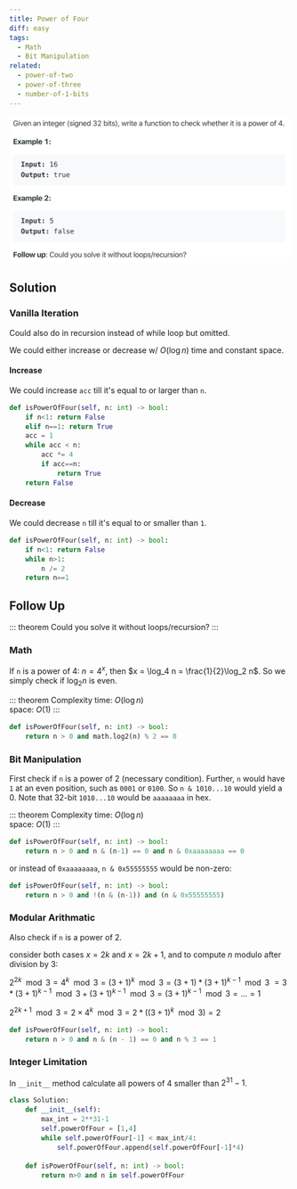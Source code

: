 ```yaml
---
title: Power of Four
diff: easy
tags:
  - Math
  - Bit Manipulation
related:
  - power-of-two
  - power-of-three
  - number-of-1-bits
---
```


<img class="medium-zoom" src="/algo/power-of-four.png" alt="https://leetcode.com/problems/power-of-four">

## Solution

### Vanilla Iteration

Could also do in recursion instead of while loop but omitted.

We could either increase or decrease w/ $O(\log n)$ time and constant space.

#### Increase

We could increase `acc` till it's equal to or larger than `n`.

```py
def isPowerOfFour(self, n: int) -> bool:
    if n<1: return False
    elif n==1: return True
    acc = 1
    while acc < n:
        acc *= 4
        if acc==n:
            return True
    return False
```

#### Decrease

We could decrease `n` till it's equal to or smaller than `1`.

```py
def isPowerOfFour(self, n: int) -> bool:
    if n<1: return False
    while n>1:
        n /= 2
    return n==1
```

## Follow Up

::: theorem
Could you solve it without loops/recursion?
:::

### Math

If `n` is a power of 4: $n = 4^x$, then $x = \log_4 n = \frac{1}{2}\log_2 n$. So we simply check if $\log_2 n$ is even.

::: theorem Complexity
time: $O(\log n)$  
space: $O(1)$
:::

```py
def isPowerOfFour(self, n: int) -> bool:
    return n > 0 and math.log2(n) % 2 == 0
```

### Bit Manipulation

First check if `n` is a power of 2 (necessary condition). Further, `n` would have `1` at an even position, such as `0001` or `0100`. So `n & 1010...10` would yield a 0. Note that 32-bit `1010...10` would be `aaaaaaaa` in hex.

::: theorem Complexity
time: $O(\log n)$  
space: $O(1)$
:::

```py
def isPowerOfFour(self, n: int) -> bool:
    return n > 0 and n & (n-1) == 0 and n & 0xaaaaaaaa == 0
```

or instead of `0xaaaaaaaa`, `n & 0x55555555` would be non-zero:

```py
def isPowerOfFour(self, n: int) -> bool:
    return n > 0 and !(n & (n-1)) and (n & 0x55555555)
```

### Modular Arithmatic

Also check if `n` is a power of 2.

consider both cases $x = 2k$ and $x = 2k + 1$, and to compute $n$ modulo after division by 3:

$2^{2k} \mod 3 = 4^k \mod 3 = (3 + 1)^k \mod 3 = (3 + 1)*(3 + 1)^{k-1} \mod 3$
$= 3*(3+1)^{k-1}\mod 3 + (3+1)^{k-1}\mod 3 = (3+1)^{k-1}\mod 3 = ... = 1$

$2^{2k + 1} \mod 3 = 2 \times 4^k \mod 3 = 2*((3 + 1)^k \mod 3) = 2$

```py
def isPowerOfFour(self, n: int) -> bool:
    return n > 0 and n & (n - 1) == 0 and n % 3 == 1
```

### Integer Limitation

In `__init__` method calculate all powers of 4 smaller than $2^{31} - 1$.

```py
class Solution:
    def __init__(self):
        max_int = 2**31-1
        self.powerOfFour = [1,4]
        while self.powerOfFour[-1] < max_int/4:
            self.powerOfFour.append(self.powerOfFour[-1]*4)

    def isPowerOfFour(self, n: int) -> bool:
        return n>0 and n in self.powerOfFour
```
